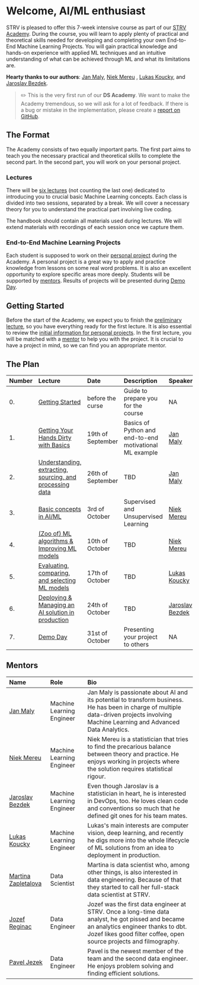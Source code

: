 # Welcome, AI/ML enthusiast

STRV is pleased to offer this 7-week intensive course as part of
our [STRV Academy](https://www.strv.com/blog/everything-you-need-to-know-about-the-strv-academy-inside-strv).
During the course, you will learn to apply plenty of practical and theoretical skills needed for developing and
completing your own End-to-End Machine Learning Projects. You will gain practical knowledge and hands-on experience
with applied ML techniques and an intuitive understanding of what can be achieved through ML and what its
limitations are.

**Hearty thanks to our authors**: [Jan Maly](https://github.com/honzaMaly), [Niek Mereu](https://github.com/niekstrv)
, [Lukas Koucky](https://github.com/lukoucky), and [Jaroslav Bezdek](https://github.com/jardabezdek).

> ✏️ This is the very first run of our **DS Academy**. We want to make the Academy tremendous, so we will ask for a lot
> of feedback. If there is a bug or mistake in the implementation, please create a
> [report on GitHub](https://github.com/strvcom/ds-academy#how-can-i-contribute).

## The Format

The Academy consists of two equally important parts. The first part aims to teach you the necessary practical and
theoretical skills to complete the second part. In the second part, you will work on your personal project.

### Lectures

There will be [six lectures](#the-plan) (not counting the last one) dedicated to introducing you to crucial basic
Machine Learning concepts. Each class is divided into two sessions, separated by a break. We will cover a necessary
theory for you to understand the practical part involving live coding.

The handbook should contain all materials used during lectures. We will extend materials with recordings of each
session once we capture them.

### End-to-End Machine Learning Projects

Each student is supposed to work on their [personal project](01_lecture/selecting_topics.md) during the Academy.
A personal project is a great way to apply and practice knowledge from lessons on some real word problems.
It is also an excellent opportunity to explore specific areas more deeply. Students will be supported by
[mentors](#mentors). Results of projects will be presented during [Demo Day]().

## Getting Started

Before the start of the Academy, we expect you to finish the [preliminary lecture](00_start/intro.md), so you have
everything ready for the first lecture. It is also essential to review the
[initial information for personal projects](01_lecture/selecting_topics.md). In the first lecture, you will be matched
with a [mentor](#mentors) to help you with the project. It is crucial to have a project in mind, so we can find you
an appropriate mentor.

## The Plan

| Number | Lecture                                                      | Date              | Description                                             | Speaker                                                                        |
|:-------|:-------------------------------------------------------------|:------------------|:--------------------------------------------------------|:-------------------------------------------------------------------------------|
| 0.     | [Getting Started](00_start/intro.md)                         | before the curse  | Guide to prepare you for the course                     | NA                                                                             |
| 1.     | [Getting Your Hands Dirty with Basics](01_lecture/intro.md)  | 19th of September | Basics of Python and end-to-end motivational ML example | [Jan Maly](https://www.linkedin.com/in/jan-maly/)                              |
| 2.     | [Understanding, extracting, sourcing, and processing data]() | 26th of September | TBD                                                     | [Jan Maly](https://www.linkedin.com/in/jan-maly/)                              |
| 3.     | [Basic concepts in AI/ML](03_lecture/intro.md)               | 3rd of October    | Supervised and Unsupervised Learning                    | [Niek Mereu](https://www.linkedin.com/in/niek-mereu-55864a6b/)                 |
| 4.     | [(Zoo of) ML algorithms & Improving ML models]()             | 10th of October   | TBD                                                     | [Niek Mereu](https://www.linkedin.com/in/niek-mereu-55864a6b/)                 |
| 5.     | [Evaluating, comparing, and selecting ML models]()           | 17th of October   | TBD                                                     | [Lukas Koucky](https://www.linkedin.com/in/lukaskoucky/)                       |
| 6.     | [Deploying & Managing an AI solution in production]()        | 24th of October   | TBD                                                     | [Jaroslav Bezdek](https://www.linkedin.com/in/jaroslav-bezd%C4%9Bk-66b813124/) |
| 7.     | [Demo Day]()                                                 | 31st of October   | Presenting your project to others                       | NA                                                                             |

## Mentors

| Name                                                                                   | Role                      | Bio                                                                                                                                                                                                           |
|:---------------------------------------------------------------------------------------|:--------------------------|:--------------------------------------------------------------------------------------------------------------------------------------------------------------------------------------------------------------|
| [Jan Maly](https://www.linkedin.com/in/jan-maly/)                                      | Machine Learning Engineer | Jan Maly is passionate about AI and its potential to transform business. He has been in charge of multiple data-driven projects involving Machine Learning and Advanced Data Analytics.                       |
| [Niek Mereu](https://www.linkedin.com/in/niek-mereu-55864a6b/)                         | Machine Learning Engineer | Niek Mereu is a statistician that tries to find the precarious balance between theory and practice. He enjoys working in projects where the solution requires statistical rigour.                             |
| [Jaroslav Bezdek](https://www.linkedin.com/in/jaroslav-bezd%C4%9Bk-66b813124/)         | Machine Learning Engineer | Even though Jaroslav is a statistician in heart, he is interested in DevOps, too. He loves clean code and conventions so much that he defined git ones for his team mates.                                    |
| [Lukas Koucky](https://www.linkedin.com/in/lukaskoucky/)                               | Machine Learning Engineer | Lukas's main interests are computer vision, deep learning, and recently he digs more into the whole lifecycle of ML solutions from an idea to deployment in production.                                       |
| [Martina Zapletalova](https://www.linkedin.com/in/martina-zapletalov%C3%A1-27b2a613b/) | Data Scientist            | Martina is data scientist who, among other things, is also interested in data engineering. Because of that they started to call her full-stack data scientist at STRV.                                        |
| [Jozef Reginac](https://www.linkedin.com/in/jozefreginac/)                             | Data Engineer             | Jozef was the first data engineer at STRV. Once a long-time data analyst, he got pissed and became an analytics engineer thanks to dbt. Jozef likes good filter coffee, open source projects and filmography. |
| [Pavel Jezek](https://www.linkedin.com/in/jezekpavel/)                                 | Data Engineer             | Pavel is the newest member of the team and the second data engineer. He enjoys problem solving and finding efficient solutions.                                                                               |